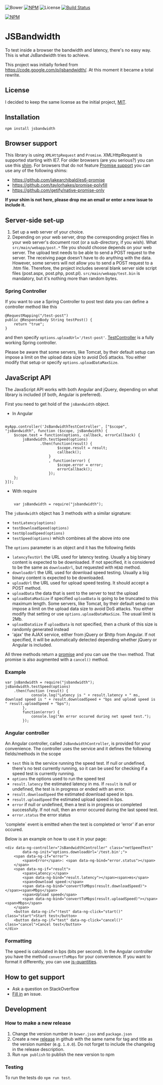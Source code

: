 ![Bower](https://img.shields.io/bower/v/jsbandwidth.svg) [![NPM](https://img.shields.io/npm/v/jsbandwidth.svg)](https://www.npmjs.com/package/jsbandwidth) ![License](https://img.shields.io/npm/l/jsbandwidth.svg)
[![Build Status](https://travis-ci.org/beradrian/jsbandwidth.png)](https://travis-ci.org/beradrian/jsbandwidth)

[![NPM](https://nodei.co/npm/jsbandwidth.png)](https://nodei.co/npm/jsbandwidth/)

# JSBandwidth

To test inside a browser the bandwidth and latency, there's no easy way. This is what JsBandwidth tries to achieve.

This project was initially forked from https://code.google.com/p/jsbandwidth/. At this moment it became a total rewrite.

## License
I decided to keep the same license as the initial project, [MIT](http://opensource.org/licenses/mit-license.php).

## Installation

    npm install jsbandwidth

## Browser support
This library is using `XMLHttpRequest` and `Promise`. XMLHttpRequest is supported starting with IE7. For older browsers (are you serious?) you can use this [shim](https://gist.github.com/beradrian/5d30bcbf7e8e0d9b5090). For browsers that do not feature [Promise support](http://caniuse.com/#search=promise) you can use any of the following shims:
- https://github.com/jakearchibald/es6-promise
- https://github.com/taylorhakes/promise-polyfill
- https://github.com/getify/native-promise-only

 **If your shim is not here, please drop me an email or enter a new issue to include it.**

## Server-side set-up
1. Set up a web server of your choice.
2. Depending on your web server, drop the corresponding project files in your web server's document root (or a sub-directory, if you wish). What `src/main/webapp/post.*` file you should choose depends on your web server. The upload test needs to be able to send a POST request to the server. The receiving page doesn't have to do anything with the data. However, some servers will not allow you to send a POST request to a .htm file. Therefore, the project includes several blank server side script files (post.aspx, post.php, post.pl). `src/main/webapp/test.bin` is mandatory, but it's nothing more than random bytes. 

### Spring Controller

If you want to use a Spring Controller to post test data you can define a controller method like this

	@RequestMapping("/test-post")
	public @ResponseBody String testPost() {
		return "true";
	}

and then specify `options.uploadUrl='/test-post'`. [TestController](src/main/java/TestController.java) is a fully working Spring controller.

Please be aware that some servers, like Tomcat, by their default setup can impose a limit on the upload data size to avoid DoS attacks. You either modify that setup or specify `options.uploadDataMaxSize`.

## JavaScript API
The JavaScript API works with both Angular and jQuery, depending on what library is included (if both, Angular is preferred).

First you need to get hold of the `jsBandwidth` object.

- In Angular

<pre><code>
myApp.controller('JsBandwidthTestController', ["$scope", "jsBandwidth", function ($scope, jsBandwidth) {
	$scope.test = function(options, callback, errorCallback) {
		jsBandwidth.testSpeed(options)
				.then(function(result) {
						$scope.result = result;
						callback();
					}
					, function(error) {
						$scope.error = error;
						errorCallback();
					});
	};
}]);
</code></pre>

- With require

<pre><code>
	var jsBandwidth = require("jsbandwidth");
</code></pre>

The `jsBandwidth` object has 3 methods with a similar signature:
- `testLatency(options)`
- `testDownloadSpeed(options)`
- `testUploadSpeed(options)`
- `testSpeed(options)` which combines all the above into one

The `options` parameter is an object and it has the following fields
- `latencyTestUrl` the URL used for latency testing. Usually a big binary content is expected to be downloaded. If not specified, it is considered to be the same as `downloadUrl`, but requested with `HEAD` method.
- `downloadUrl` the URL used for download speed testing. Usually a big binary content is expected to be downloaded.
- `uploadUrl` the URL used for upload speed testing. It should accept a POST method.
- `uploadData` the data that is sent to the server to test the upload
- `uploadDataMaxSize` if specified `uploadData` is going to be truncated to this maximum length. Some servers, like Tomcat, by their default setup can impose a limit on the upload data size to avoid DoS attacks. You either modify that setting or use `options.uploadDataMaxSize`. The usual limit is 2Mb.
- `uploadDataSize` if `uploadData` is not specified, then a chunk of this size is randomly generated instead
- 'ajax' the AJAX service, either from jQuery or $http from Angular. If not specified, it will be automatically detected depending whether jQuery or Angular is included.

All three methods return a [promise](https://developer.mozilla.org/en-US/docs/Web/JavaScript/Reference/Global_Objects/Promise) and you can use the `then` method. That promise is also augmented with a `cancel()` method.

### Example

	var jsBandwidth = require("jsbandwidth");
	jsBandwidth.testSpeed(options)
		.then(function (result) {
				console.log("Latency is " + result.latency + " ms, download speed is " + result.downloadSpeed + "bps and upload speed is " result.uploadSpeed + "bps");
			},
			function(error) {
				console.log("An error occured during net speed test.");
			});

### Angular controller			
An Angular controller, called `JsBandwidthController`, is provided for your convenience. The controller uses the service and it defines the following fields/methods in the scope
- `test` this is the service running the speed test. If null or undefined, there's no test currently running, so it can be used for checking if a speed test is currently running.
- `options` the options used to run the speed test
- `result.latency` the estimated latency in ms. If `result` is null or undefined, the test is in progress or ended with an error.
- `result.downloadSpeed` the estimated download speed in bps.
- `result.uploadSpeed` the estimated upload speed in bps.
- `error` if null or undefined, then a test is in progress or completed successfully. If not null, then an error occured during the last speed test.
-  `error.status` the error status

'complete` event is emitted when the test is completed or 'error' if an error occured.

Below is an example on how to use it in your page:

	<div data-ng-controller="JsBandwidthController" class="netSpeedTest"
			data-ng-init="options.downloadUrl='/test.bin';">
		<span data-ng-if="error">
			<span>Error</span>: <span data-ng-bind="error.status"></span>
		</span>
		<span data-ng-if="result">
			<span>Latency:</span>
			<span data-ng-bind="result.latency"></span><span>ms</span>
			<span>Download speed:</span>
			<span data-ng-bind="convertToMbps(result.downloadSpeed)"></span><span>Mbps</span>
			<span>Upload speed</span>
			<span data-ng-bind="convertToMbps(result.uploadSpeed)"></span><span>Mbps</span>
		</span>
		<button data-ng-if="!test" data-ng-click="start()" class="start">Start test</button>
		<button data-ng-if="test" data-ng-click="cancel()" class="cancel">Cancel test</button>
	</div>


### Formatting
The speed is calculated in bps (bits per second). In the Angular controller you have the method `convertToMbps` for your convenience. If you want to format it differently, you can use [js-quantities](https://github.com/gentooboontoo/js-quantities).

## How to get support
* Ask a question on StackOverflow
* [Fill in](https://github.com/beradrian/jsbandwidth/issues/new) an issue.


## Development

### How to make a new release
1. Change the version number in `bower.json` and `package.json`
2. Create a new [release](https://github.com/beradrian/jsbandwidth/releases) in github with the same name for tag and title as the version number (e.g. `1.0.0`). Do not forget to include the changelog in the release description.
3. Run `npm publish` to publish the new version to npm

### Testing
To run the tests do `npm run test`.


